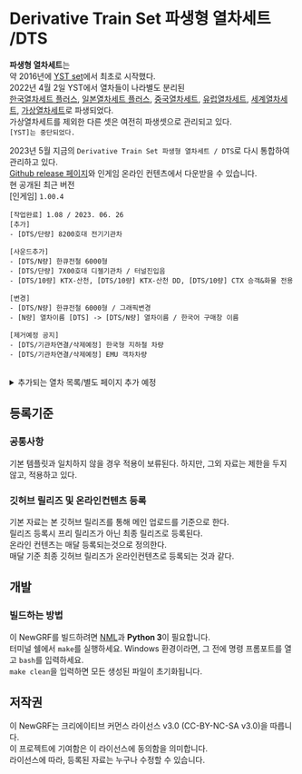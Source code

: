 # Derivative Train Set 파생형 열차세트 /DTS
**파생형 열차세트**는 <br>
약 2016년에 [YST set](https://github.com/evepoi/YST)에서 최초로 시작했다.<br>
2022년 4월 2일 YST에서 열차들이 나라별도 분리된 <br>
[한국열차세트 플러스](https://github.com/GBLINER/KoreanTrainSet_Plus), [일본열차세트 플러스](https://github.com/GBLINER/JapaneseTrainSet_Plus), [중국열차세트](https://github.com/GBLINER/ChineseTrainSet), 
[유럽열차세트](https://github.com/GBLINER/EuropeanTrainSet), [세계열차세트](https://github.com/GBLINER/WorldTrainSet), [가상열차세트](https://github.com/GBLINER/VirtualTrainSet)로 파생되었다.<br>
가상열차세트를 제외한 다른 셋은 여전히 파생셋으로 관리되고 있다.<br>
`[YST]는 중단되었다.`<br>

2023년 5월 지금의 `Derivative Train Set 파생형 열차세트 / DTS`로 다시 통합하여 관리하고 있다.<br>
[Github release 페이지](https://github.com/DTS-NewGRF/DTS/releases)와 인게임 온라인 컨텐츠에서 다운받을 수 있습니다.<br>
현 공개된 최근 버전<br>
[인게임] ``1.00.4``
```
[작업완료] 1.08 / 2023. 06. 26
[추가]
- [DTS/단량] 8200호대 전기기관차

[사운드추가]
- [DTS/N량] 한큐전철 6000형
- [DTS/단량] 7X00호대 디젤기관차 / 터널진입음
- [DTS/10량] KTX-산천, [DTS/10량] KTX-산천 DD, [DTS/10량] CTX 승객&화물 전용

[변경]
- [DTS/N량] 한큐전철 6000형 / 그래픽변경
- [N량] 열차이름 [DTS] -> [DTS/N량] 열차이름 / 한국어 구매창 이름

[제거예정 공지]
- [DTS/기관차연결/삭제예정] 한국형 지하철 차량
- [DTS/기관차연결/삭제예정] EMU 객차차량
```
<br>
<details>
    <summary>추가되는 열차 목록/별도 페이지 추가 예정</summary>
        <details>
            <summary>지하철</summary>
                <table>
                    <th>열차ID</th>
                    <th>열차이름</th>
                    <tr>
                        <td>2006</td>
                        <td>[4량] 한국형 표준전동차 [DTS]</td>
                    </tr>
                    <tr>
                        <td>2007</td>
                        <td>[6량] 차세대전동차 [DTS]</td>
                    </tr>
                    <tr>
                        <td>2139</td>
                        <td>[2량] 한국철도공사 392000호대 전동차 [DTS]</td>
                    </tr>
                    <tr>
                        <td>2140</td>
                        <td>[4량] 한국철도공사 392000호대 전동차 [DTS]</td>
                    </tr>
                </table>
            <details>
                <summary>홍콩지하철</summary>
                    <table>
                        <th>열차ID</th>
                        <th>열차이름</th>
                        <tr>
                            <td>2052</td>
                            <td>[8량] 홍콩 MTR AD Tranz CAF A형 [DTS]</td>
                        </tr>
                        <tr>
                            <td>2053</td>
                            <td>[8량] 홍콩 MTR 메트로카멜 교류형 전동차 [DTS]</td>
                        </tr>
                        <tr>
                            <td>2054</td>
                            <td>[8량] 홍콩 MTR 메트로카멜 직류형 전동차 [DTS]</td>
                        </tr>
                        <tr>
                            <td>2055</td>
                            <td>[8량] 홍콩 MTR CNR 창춘 전동차 [DTS]</td>
                        </tr>
                        <tr>
                            <td>2056</td>
                            <td>[8량] 홍콩 MTR CRRC 전동차 [DTS]</td>
                        </tr>
                        <tr>
                            <td>2057</td>
                            <td>[8량] 홍콩 MTR 현대로템 미쓰비시 전동차 [DTS]</td>
                        </tr>
                        <tr>
                            <td>2058</td>
                            <td>[8량] 홍콩 MTR 현대로템 R형 전동차 [DTS]</td>
                        </tr>
                        <tr>
                            <td>2059</td>
                            <td>[8량] 홍콩 MTR IKK SP 1900 [DTS]</td>
                        </tr>
                    </table>
            </details>
            <details>
                <summary>일본지하철</summary>
                    <table>
                        <th>열차ID</th>
                        <th>열차이름</th>
                        <tr>
                            <td>2097</td>
                            <td>[4량] 니시테츠 1000형 [DTS]</td>
                        </tr>
                        <tr>
                            <td>2098</td>
                            <td>[6량] 니시테츠 2000형 [DTS]</td>
                        </tr>
                        <tr>
                            <td>2099</td>
                            <td>[2량] 니시테츠 3000형 [DTS]</td>
                        </tr>
                        <tr>
                            <td>2083</td>
                            <td>[3량] 니시테츠 3000형 [DTS]</td>
                        </tr>
                        <tr>
                            <td>2105</td>
                            <td>[5량] 니시테츠 3000형 [DTS]</td>
                        </tr>
                        <tr>
                            <td>2100</td>
                            <td>[3량] 니시테츠 5000형 [DTS]</td>
                        </tr>
                        <tr>
                            <td>2107</td>
                            <td>[4량] 니시테츠 5000형 [DTS]</td>
                        </tr>
                        <tr>
                            <td>2101</td>
                            <td>[3량] 니시테츠 6000형 [DTS]</td>
                        </tr>
                        <tr>
                            <td>2119</td>
                            <td>[4량] 니시테츠 6000형 [DTS]</td>
                        </tr>
                        <tr>
                            <td>2102</td>
                            <td>[2량] 니시테츠 7000형 [DTS]</td>
                        </tr>
                        <tr>
                            <td>2103</td>
                            <td>[6량] 니시테츠 8000형 [DTS]</td>
                        </tr>
                        <tr>
                            <td>2104</td>
                            <td>[2량] 니시테츠 9000형 [DTS]</td>
                        </tr>
                        <tr>
                            <td>2113</td>
                            <td>[3량] 니시테츠 9000형 [DTS]</td>
                        </tr>
                        <tr>
                            <td>2169</td>
                            <td>[2량] 한큐전철 6000형 [DTS]</td>
                        </tr>
                        <tr>
                            <td>2170</td>
                            <td>[3량] 한큐전철 6000형 [DTS]</td>
                        </tr>
                        <tr>
                            <td>2171</td>
                            <td>[4량] 한큐전철 6000형 [DTS]</td>
                        </tr>
                        <tr>
                            <td>2172</td>
                            <td>[8량] 한큐전철 6000형 [DTS]</td>
                        </tr>
                    </table>
            </details>
        </details>
        <details>
            <summary>통근열차</summary>
                <table>
                    <th>열차ID</th>
                    <th>열차이름</th>
                    <tr>
                        <td>2008</td>
                        <td>[2량] 우진산전 수소연료전지동차 [DTS]</td>
                    </tr>
                    <tr>
                        <td>2060</td>
                        <td>[4량] 우진산전 수소연료전지동차 [DTS]</td>
                    </tr>
                </table>
        </details>
        <details>
            <summary>일반열차</summary>
                <table>
                    <th>열차ID</th>
                    <th>열차이름</th>
                    <tr>
                        <td>2009</td>
                        <td>[6량] AREX (공항철도) [DTS]</td>
                    </tr>
                    <tr>
                        <td>2136</td>
                        <td>[4량] MEL-150 [DTS]</td>
                    </tr>
                    <tr>
                        <td>2165</td>
                        <td>[8량] MEL-150 [DTS]</td>
                    </tr>
                    <tr>
                        <td>2137</td>
                        <td>[10량] MEL-150 [DTS]</td>
                    </tr>
                    <tr>
                        <td>2138</td>
                        <td>[12량] MEL-150 [DTS]</td>
                    </tr>
                    <tr>
                        <td>2173</td>
                        <td>[4량] CL-150 [DTS]</td>
                    </tr>
                    <tr>
                        <td>2174</td>
                        <td>[6량] CL-150 [DTS]</td>
                    </tr>
                    <tr>
                        <td>2175</td>
                        <td>[8량] CL-150 [DTS]</td>
                    </tr>
                    <tr>
                        <td>2176</td>
                        <td>[8량] CL-180 [DTS]</td>
                    </tr>
                    <tr>
                        <td>2166</td>
                        <td>[4량] 비츠로 [DTS]</td>
                    </tr>
                    <tr>
                        <td>2010</td>
                        <td>[6량] 비츠로 [DTS]</td>
                    </tr>
                    <tr>
                        <td>2131</td>
                        <td>[8량] 비츠로 [DTS]</td>
                    </tr>
                    <tr>
                        <td>2011</td>
                        <td>[6량] 비츠로 DD [DTS]</td>
                    </tr>
                    <tr>
                        <td>2012</td>
                        <td>[4량] 누리로 DD [DTS]</td>
                    </tr>
                    <tr>
                        <td>2013</td>
                        <td>[6량] ITX-새마을 DD [DTS]</td>
                    </tr>
                    <tr>
                        <td>2014</td>
                        <td>[단량] 7X00호대 디젤기관차 [DTS]</td>
                    </tr>
                    <tr>
                        <td>2015</td>
                        <td>[단량] DEL7600 [DTS]</td>
                    </tr>
                    <tr>
                        <td>2177</td>
                        <td>[단량] 8200호대 전기기관차 [DTS]</td>
                    </tr>
                    <tr>
                        <td>2016</td>
                        <td>[단량] 8500호대 전기기관차 [DTS]</td>
                    </tr>
                    <tr>
                        <td>2128</td>
                        <td>[단량] 8600호대 전기기관차 [DTS]</td>
                    </tr>
                    <tr>
                        <td>2115</td>
                        <td>[단량] HYEL-15 [DTS]</td>
                    </tr>
                    <tr>
                        <td>2108</td>
                        <td>[단량] HYEL-100 [DTS]</td>
                    </tr>
                    <tr>
                        <td>2167</td>
                        <td>[4량] HYEL-200 [DTS]</td>
                    </tr>
                    <tr>
                        <td>2168</td>
                        <td>[6량] HYEL-200 [DTS]</td>
                    </tr>
                    <tr>
                        <td>2109</td>
                        <td>[6량] HYEL-220 [DTS]</td>
                    </tr>
                    <tr>
                        <td>2135</td>
                        <td>[8량] NKX [DTS]</td>
                    </tr>
                </table>
            <details>
                <summary>중국일반열차</summary>
                    <table>
                        <th>열차ID</th>
                        <th>열차이름</th>
                        <tr>
                            <td>2050</td>
                            <td>[단량] HXD3C [DTS]</td>
                        </tr>
                        <tr>
                            <td>2051</td>
                            <td>[단량] NJ2 [DTS]</td>
                        </tr>
                    </table>
            </details>
            <details>
                <summary>유럽일반열차</summary>
                    <table>
                        <th>열차ID</th>
                        <th>열차이름</th>
                        <tr>
                            <td>2064</td>
                            <td>[단량] SNCF BB15000 [DTS]</td>
                        </tr>
                    </table>
            </details>
            <details>
                <summary>일본일반열차</summary>
                    <table>
                        <th>열차ID</th>
                        <th>열차이름</th>
                        <tr>
                            <td>2084</td>
                            <td>[8량] 케이세이 AE형 2세대 [DTS]</td>
                        </tr>
                    </table>
            </details>
            <details>
                <summary>세계일반열차</summary>
                    <table>
                        <th>열차ID</th>
                        <th>열차이름</th>
                        <tr>
                            <td>2117</td>
                            <td>[4량] NSW TrainLink D [DTS]</td>
                        </tr>
                        <tr>
                            <td>2142</td>
                            <td>[6량] NSW TrainLink D [DTS]</td>
                        </tr>
                    </table>
            </details>
        </details>
        <details>
            <summary>준고속 180km/h</summary>
                <table>
                    <th>열차ID</th>
                    <th>열차이름</th>
                    <tr>
                        <td>2017</td>
                        <td>[8량] GTX [DTS]</td>
                    </tr>
                    <tr>
                        <td>2018</td>
                        <td>[8량] ITX-초월 [DTS]</td>
                    </tr>
                    <tr>
                        <td>2019</td>
                        <td>[6량] TTX [DTS]</td>
                    </tr>
                </table>
        </details>
        <details>
            <summary>준고속 260km/h</summary>
                <table>
                    <th>열차ID</th>
                    <th>열차이름</th>
                    <tr>
                        <td>2020</td>
                        <td>[6량] EMU-260 [DTS]</td>
                    </tr>
                    <tr>
                        <td>2021</td>
                        <td>[6량] EMU-260 DD [DTS]</td>
                    </tr>
                    <tr>
                        <td>2141</td>
                        <td>[단량] HYEL-150 [DTS]</td>
                    </tr>
                    <tr>
                        <td>2110</td>
                        <td>[8량] HYEL-300 [DTS]</td>
                    </tr>
                    <tr>
                        <td>2134</td>
                        <td>[8량] HMX [DTS]</td>
                    </tr>
                </table>
            <details>
                <summary>중국 준고속 260km/h</summary>
                    <table>
                        <th>열차ID</th>
                        <th>열차이름</th>
                        <tr>
                            <td>2034</td>
                            <td>[8량] CRH1A [DTS]</td>
                        </tr>
                        <tr>
                            <td>2035</td>
                            <td>[16량] CRH1E [DTS]</td>
                        </tr>
                        <tr>
                            <td>2036</td>
                            <td>[8량] CRH1A-A [DTS]</td>
                        </tr>
                    </table>
            </details>
            <details>
                <summary>유럽 준고속 260km/h</summary>
                    <table>
                        <th>열차ID</th>
                        <th>열차이름</th>
                        <tr>
                            <td>2067</td>
                            <td>[14량] ICE1 [DTS]</td>
                        </tr>
                        <tr>
                            <td>2068</td>
                            <td>[8량] ICE2 [DTS]</td>
                        </tr>
                        <tr>
                            <td>2071</td>
                            <td>[7량] ICE4 [DTS]</td>
                        </tr>
                        <tr>
                            <td>2123</td>
                            <td>[12량] ICE4 [DTS]</td>
                        </tr>
                        <tr>
                            <td>2075</td>
                            <td>[13량] 렌페 S-130 [DTS]</td>
                        </tr>
                    </table>
            </details>
            <details>
                <summary>일본 준고속 260km/h</summary>
                    <table>
                        <th>열차ID</th>
                        <th>열차이름</th>
                        <tr>
                            <td>2085</td>
                            <td>[12량] 신칸센 0계 [DTS]</td>
                        </tr>
                        <tr>
                            <td>2126</td>
                            <td>[16량] 신칸센 0계 [DTS]</td>
                        </tr>
                        <tr>
                            <td>2143</td>
                            <td>[8량] 신칸센 700계 [DTS]</td>
                        </tr>
                        <tr>
                            <td>2087</td>
                            <td>[16량] 신칸센 700계 [DTS]</td>
                        </tr>
                        <tr>
                            <td>2088</td>
                            <td>[6량] 신칸센 800계 [DTS]</td>
                        </tr>
                        <tr>
                            <td>2091</td>
                            <td>[10량] 신칸센 E2계 [DTS]</td>
                        </tr>
                        <tr>
                            <td>2094</td>
                            <td>[12량] 신칸센 E7·W7계 [DTS]</td>
                        </tr>
                    </table>
            </details>
        </details>
        <details>
            <summary>고속열차 331km/h</summary>
                <table>
                    <th>열차ID</th>
                    <th>열차이름</th>
                    <tr>
                        <td>2022</td>
                        <td>[8량] EMU-320 [DTS]</td>
                    </tr>
                    <tr>
                        <td>2023</td>
                        <td>[8량] EMU-320 DD [DTS]</td>
                    </tr>
                    <tr>
                        <td>2024</td>
                        <td>[10량] KTX-산천 [DTS]</td>
                    </tr>
                    <tr>
                        <td>2025</td>
                        <td>[10량] KTX-산천 DD [DTS]</td>
                    </tr>
                    <tr>
                        <td>2026</td>
                        <td>[10량] CTX 화물전용 [DTS]</td>
                    </tr>
                    <tr>
                        <td>2125</td>
                        <td>[10량] CTX 승객전용 [DTS]</td>
                    </tr>
                    <tr>
                        <td>2027</td>
                        <td>[7량] HSR-350X [DTS]</td>
                    </tr>
                    <tr>
                        <td>2005</td>
                        <td>[14량] HSR-350X [DTS]</td>
                    </tr>
                </table>
            <details>
                <summary>중국 고속열차 331km/h</summary>
                    <table>
                        <th>열차ID</th>
                        <th>열차이름</th>
                        <tr>
                            <td>2037</td>
                            <td>[8량] CRH2A [DTS]</td>
                        </tr>
                        <tr>
                            <td>2144</td>
                            <td>[16량] CRH2B [DTS]</td>
                        </tr>
                        <tr>
                            <td>2038</td>
                            <td>[8량] CRH2C [DTS]</td>
                        </tr>
                        <tr>
                            <td>2039</td>
                            <td>[8량] CRH3C [DTS]</td>
                        </tr>
                        <tr>
                            <td>2040</td>
                            <td>[8량] CRH380A [DTS]</td>
                        </tr>
                        <tr>
                            <td>2145</td>
                            <td>[16량] CRH380AL [DTS]</td>
                        </tr>
                        <tr>
                            <td>2041</td>
                            <td>[8량] CRH380B [DTS]</td>
                        </tr>
                        <tr>
                            <td>2146</td>
                            <td>[16량] CRH380BL [DTS]</td>
                        </tr>
                        <tr>
                            <td>2042</td>
                            <td>[16량] CRH380CL [DTS]</td>
                        </tr>
                        <tr>
                            <td>2043</td>
                            <td>[8량] CRH380D [DTS]</td>
                        </tr>
                        <tr>
                            <td>2147</td>
                            <td>[16량] CRH380D [DTS]</td>
                        </tr>
                    </table>
            </details>
            <details>
                <summary>유럽 고속열차 331km/h</summary>
                    <table>
                        <th>열차ID</th>
                        <th>열차이름</th>
                        <tr>
                            <td>2063</td>
                            <td>[11량] AGV (이탈로) [DTS]</td>
                        </tr>
                        <tr>
                            <td>2065</td>
                            <td>[20량] 유로스타 E300 [DTS]</td>
                        </tr>
                        <tr>
                            <td>2066</td>
                            <td>[16량] 유로스타 E320 [DTS]</td>
                        </tr>
                        <tr>
                            <td>2069</td>
                            <td>[8량] ICE3 [DTS]</td>
                        </tr>
                        <tr>
                            <td>2070</td>
                            <td>[8량] ICE3 (벨라로 D) [DTS]</td>
                        </tr>
                        <tr>
                            <td>2072</td>
                            <td>[10량] 렌페 AVE S-100 [DTS]</td>
                        </tr>
                        <tr>
                            <td>2073</td>
                            <td>[14량] 렌페 AVE S-102 [DTS]</td>
                        </tr>
                        <tr>
                            <td>2074</td>
                            <td>[8량] 렌페 AVE S-103 [DTS]</td>
                        </tr>
                        <tr>
                            <td>2076</td>
                            <td>[10량] TGV 듀플렉스 [DTS]</td>
                        </tr>
                        <tr>
                            <td>2077</td>
                            <td>[10량] TGV 포스 [DTS]</td>
                        </tr>
                        <tr>
                            <td>2078</td>
                            <td>[10량] TGV 쉬드-에스트 [DTS]</td>
                        </tr>
                        <tr>
                            <td>2079</td>
                            <td>[10량] TGV 레조 듀플렉스 [DTS]</td>
                        </tr>
                        <tr>
                            <td>2080</td>
                            <td>[12량] TGV 아틀랑티크 [DTS]</td>
                        </tr>
                        <tr>
                            <td>2154</td>
                            <td>[10량] TGV 레조 [DTS]</td>
                        </tr>
                        <tr>
                            <td>2081</td>
                            <td>[10량] TGV 라포스트 [DTS]</td>
                        </tr>
                        <tr>
                            <td>2082</td>
                            <td>[10량] TGV M [DTS]</td>
                        </tr>
                    </table>
            </details>
            <details>
                <summary>일본 고속열차 331km/h</summary>
                    <table>
                        <th>열차ID</th>
                        <th>열차이름</th>
                        <tr>
                            <td>2086</td>
                            <td>[8량] 신칸센 500계 [DTS]</td>
                        </tr>
                        <tr>
                            <td>2062</td>
                            <td>[16량] 신칸센 500계 [DTS]</td>
                        </tr>
                        <tr>
                            <td>2089</td>
                            <td>[8량] 신칸센 N700계 [DTS]</td>
                        </tr>
                        <tr>
                            <td>2155</td>
                            <td>[16량] 신칸센 N700계 [DTS]</td>
                        </tr>
                        <tr>
                            <td>2090</td>
                            <td>[8량] 신칸센 N700S계 [DTS]</td>
                        </tr>
                        <tr>
                            <td>2156</td>
                            <td>[16량] 신칸센 N700S계 [DTS]</td>
                        </tr>
                        <tr>
                            <td>2092</td>
                            <td>[10량] 신칸센 E5·H5계 [DTS]</td>
                        </tr>
                        <tr>
                            <td>2093</td>
                            <td>[7량] 신칸센 E6계 [DTS]</td>
                        </tr>
                        <tr>
                            <td>2095</td>
                            <td>[7량] 신칸센 E8계 [DTS]</td>
                        </tr>
                    </table>
            </details>
            <details>
                <summary>세계 고속열차 331km/h</summary>
                    <table>
                        <th>열차ID</th>
                        <th>열차이름</th>
                        <tr>
                            <td>2116</td>
                            <td>[10량] NHSRCL E5 [DTS]</td>
                        </tr>
                        <tr>
                            <td>2118</td>
                            <td>[12량] 타이완 고속철도 700T형 [DTS]</td>
                        </tr>
                        <tr>
                            <td>2120</td>
                            <td>[10량] 알 보라크 [DTS]</td>
                        </tr>
                        <tr>
                            <td>2121</td>
                            <td>[14량] 탈고 350 SRO (하라마인 고속철도) [DTS]</td>
                        </tr>
                        <tr>
                            <td>2122</td>
                            <td>[11량] 아벨리아 리버티 [DTS]</td>
                        </tr>
                    </table>
            </details>
        </details>
        <details>
            <summary>고속열차 430km/h</summary>
                <table>
                    <th>열차ID</th>
                    <th>열차이름</th>
                    <tr>
                        <td>2028</td>
                        <td>[6량] HEMU-430X [DTS]</td>
                    </tr>
                    <tr>
                        <td>2127</td>
                        <td>[8량] HEMU-430X [DTS]</td>
                    </tr>
                    <tr>
                        <td>2111</td>
                        <td>[8량] HYEL-400 [DTS]</td>
                    </tr>
                </table>
            <details>
                <summary>중국 고속열차 430km/h</summary>
                    <table>
                        <th>열차ID</th>
                        <th>열차이름</th>
                        <tr>
                            <td>2045</td>
                            <td>[8량] CR400AF [DTS]</td>
                        </tr>
                        <tr>
                            <td>2148</td>
                            <td>[16량] CR400AF [DTS]</td>
                        </tr>
                        <tr>
                            <td>2149</td>
                            <td>[17량] CR400AF [DTS]</td>
                        </tr>
                        <tr>
                            <td>2046</td>
                            <td>[8량] CR400AF-Z [DTS]</td>
                        </tr>
                        <tr>
                            <td>2150</td>
                            <td>[17량] CR400AF-Z [DTS]</td>
                        </tr>
                        <tr>
                            <td>2047</td>
                            <td>[8량] CR400BF [DTS]</td>
                        </tr>
                        <tr>
                            <td>2151</td>
                            <td>[16량] CR400BF [DTS]</td>
                        </tr>
                        <tr>
                            <td>2152</td>
                            <td>[17량] CR400BF [DTS]</td>
                        </tr>
                        <tr>
                            <td>2048</td>
                            <td>[8량] CR400BF-C [DTS]</td>
                        </tr>
                        <tr>
                            <td>2049</td>
                            <td>[8량] CR400BF-Z [DTS]</td>
                        </tr>
                        <tr>
                            <td>2153</td>
                            <td>[17량] CR400BF-Z [DTS]</td>
                        </tr>
                    </table>
            </details>
        </details>
        <details>
            <summary>고속열차 600km/h</summary>
                <table>
                    <th>열차ID</th>
                    <th>열차이름</th>
                    <tr>
                        <td>2029</td>
                        <td>[8량] VHST-600X [DTS]</td>
                    </tr>
                    <tr>
                        <td>2133</td>
                        <td>[8량] Glory 600 [DTS]</td>
                    </tr>
                    <tr>
                        <td>2112</td>
                        <td>[10량] DFX [DTS]</td>
                    </tr>
                </table>
            <details>
                <summary>테스트 고속열차 600km/h</summary>
                    <table>
                        <th>열차ID</th>
                        <th>열차이름</th>
                        <tr>
                            <td>2044</td>
                            <td>[8량] CRH380AJ [DTS]</td>
                        </tr>
                        <tr>
                            <td>2096</td>
                            <td>[7량] 신칸센 923형 (닥터 옐로우) [DTS]</td>
                        </tr>
                    </table>
            </details>
        </details>
        <details>
            <summary>객화차</summary>
                <table>
                    <th>열차ID</th>
                    <th>열차이름</th>
                    <tr>
                        <td>2030</td>
                        <td>[기관차연결] 한국형 지하철 차량 [DTS]</td>
                    </tr>
                    <tr>
                        <td>2124</td>
                        <td>[기관차연결] EMU 객차 차량 [DTS]</td>
                    </tr>
                    <tr>
                        <td>2106</td>
                        <td>[기관차연결] 가상 객차 차량 [DTS]</td>
                    </tr>
                    <tr>
                        <td>2132</td>
                        <td>[기관차연결] 한국 객차 차량 [DTS]</td>
                    </tr>
                    <tr>
                        <td>2003</td>
                        <td>[기관차연결] 한국 발전차 [DTS]</td>
                    </tr>
                    <tr>
                        <td>2004</td>
                        <td>[기관차연결] 한국 수화물차 [DTS]</td>
                    </tr>
                    <tr>
                        <td>2129</td>
                        <td>[기관차연결] 평판화차 [DTS]</td>
                    </tr>
                    <tr>
                        <td>2114</td>
                        <td>[기관차연결] 평판화차 - 미국형 [DTS]</td>
                    </tr>
                    <tr>
                        <td>2130</td>
                        <td>[기관차연결] 평판유조 화차 [DTS]</td>
                    </tr>
                </table>
            <details>
                <summary>관광열차 객차</summary>
                    <table>
                        <th>열차ID</th>
                        <th>열차이름</th>
                        <tr>
                            <td>2157</td>
                            <td>[관광객차] 에코레일 [DTS]</td>
                        </tr>
                        <tr>
                            <td>2001</td>
                            <td>[관광객차] 충북영동국악와인 [DTS]</td>
                        </tr>
                        <tr>
                            <td>2158</td>
                            <td>[관광객차] 정선아리랑 유람열차 [DTS]</td>
                        </tr>
                        <tr>
                            <td>2159</td>
                            <td>[관광객차] E-Train [DTS]</td>
                        </tr>
                        <tr>
                            <td>2160</td>
                            <td>[관광객차] 와인인삼트레인 [DTS]</td>
                        </tr>
                        <tr>
                            <td>2161</td>
                            <td>[관광객차] 와인시네마트레인 [DTS]</td>
                        </tr>
                        <tr>
                            <td>2162</td>
                            <td>[관광객차] 레이디버드 [DTS]</td>
                        </tr>
                        <tr>
                            <td>2163</td>
                            <td>[관광객차] S-Train 신도색 [DTS]</td>
                        </tr>
                        <tr>
                            <td>2164</td>
                            <td>[관광객차] A-Train 신도색 [DTS]</td>
                        </tr>
                        <tr>
                            <td>2002</td>
                            <td>[관광객차] G-Train 신도색 [DTS]</td>
                        </tr>
                    </table>
            </details>
            <details>
                <summary>중국 객차</summary>
                    <table>
                        <th>열차ID</th>
                        <th>열차이름</th>
                        <tr>
                            <td>2031</td>
                            <td>[기관차연결] 중국 객차 차량 [DTS]</td>
                        </tr>
                        <tr>
                            <td>2032</td>
                            <td>[기관차연결] 중국 발전차 [DTS]</td>
                        </tr>
                        <tr>
                            <td>2033</td>
                            <td>[기관차연결] 중국 수화물차 [DTS]</td>
                        </tr>
                    </table>
            </details>
            <details>
                <summary>유럽 객차</summary>
                    <table>
                        <th>열차ID</th>
                        <th>열차이름</th>
                        <tr>
                            <td>2061</td>
                            <td>[기관차연결] 유럽 객차 차량 [DTS]</td>
                        </tr>
                    </table>
            </details>
        </details>
</details>

## 등록기준
### 공통사항
기본 템플릿과 일치하지 않을 경우 적용이 보류된다. 하지만, 그외 자료는 제한을 두지 않고, 적용하고 있다.

### 깃허브 릴리즈 및 온라인컨텐츠 등록
기본 자료는 본 깃허브 릴리즈를 통해 메인 업로드를 기준으로 한다. <br>
릴리즈 등록시 프리 릴리즈가 아닌 최종 릴리즈로 등록된다. <br>
온라인 컨텐츠는 매달 등록되는것으로 정의한다. <br>
매달 기준 최종 깃허브 릴리즈가 온라인컨텐츠로 등록되는 것과 같다. <br>

## 개발
### 빌드하는 방법
이 NewGRF를 빌드하려면 [NML](https://github.com/OpenTTD/nml)과 **Python 3**이 필요합니다. <br> 
터미널 쉘에서 ``make``를 실행하세요. Windows 환경이라면, 그 전에 명령 프롬포트를 열고 ``bash``를 입력하세요.  <br>
``make clean``을 입력하면 모든 생성된 파일이 초기화됩니다.

## 저작권
이 NewGRF는 크리에이티브 커먼스 라이선스 v3.0 (CC-BY-NC-SA v3.0)을 따릅니다. <br>
이 프로젝트에 기여함은 이 라이선스에 동의함을 의미합니다. <br>
라이선스에 따라, 등록된 자료는 누구나 수정할 수 있습니다.

